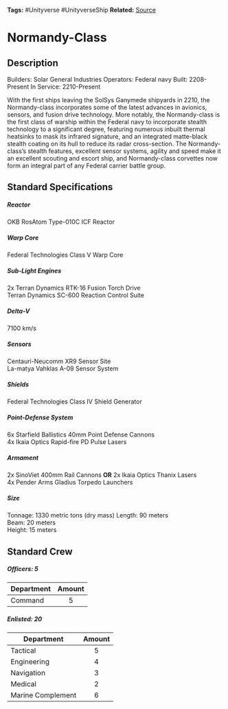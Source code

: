 **Tags:** #Unityverse #UnityverseShip
**Related:** 
[Source](https://docs.google.com/document/d/1urm0VQ4AwCFtWuh01ytACM0xU5DXAdTcgJuedyYeMDw/edit)

# Normandy-Class
## Description
Builders: Solar General Industries 
Operators: Federal navy
Built: 2208-Present
In Service: 2210-Present

  

With the first ships leaving the SolSys Ganymede shipyards in 2210, the Normandy-class incorporates some of the latest advances in avionics, sensors, and fusion drive technology. More notably, the Normandy-class is the first class of warship within the Federal navy to incorporate stealth technology to a significant degree, featuring numerous inbuilt thermal heatsinks to mask its infrared signature, and an integrated matte-black stealth coating on its hull to reduce its radar cross-section. The Normandy-class’s stealth features, excellent sensor systems, agility and speed make it an excellent scouting and escort ship, and Normandy-class corvettes now form an integral part of any Federal carrier battle group.
## Standard Specifications
##### Reactor
OKB RosAtom Type-010C ICF Reactor
##### Warp Core
Federal Technologies Class V Warp Core
##### Sub-Light Engines
2x Terran Dynamics RTK-16 Fusion Torch Drive  
Terran Dynamics SC-600 Reaction Control Suite
##### Delta-V
7100 km/s
##### Sensors
Centauri-Neucomm XR9 Sensor Site  
La-matya Vahklas A-09 Sensor System
##### Shields
Federal Technologies Class IV Shield Generator
##### Point-Defense System
6x Starfield Ballistics 40mm Point Defense Cannons  
4x Ikaia Optics Rapid-fire PD Pulse Lasers
##### Armament
2x SinoViet 400mm Rail Cannons **OR** 2x Ikaia Optics Thanix Lasers  
4x Pender Arms Gladius Torpedo Launchers
##### Size
Tonnage: 1330 metric tons (dry mass)
Length: 90 meters  
Beam: 20 meters  
Height: 15 meters  
## Standard Crew
##### Officers: 5

|Department|Amount|
|---|:---:|
|Command|5|

##### Enlisted: 20

|Department|Amount|
|---|:---:|
|Tactical|5|
|Engineering|4|
|Navigation|3|
|Medical|2|
|Marine Complement|6|